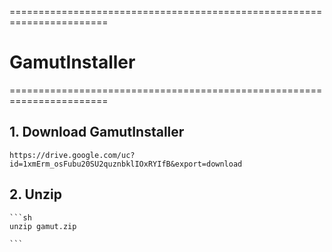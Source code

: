 =======================================================================
# GamutInstaller
=======================================================================


## 1. Download GamutInstaller

    
    https://drive.google.com/uc?id=1xmErm_osFubu20SU2quznbklIOxRYIfB&export=download
   
## 2. Unzip  
   
    ```sh
    unzip gamut.zip   
   
    ```
    
